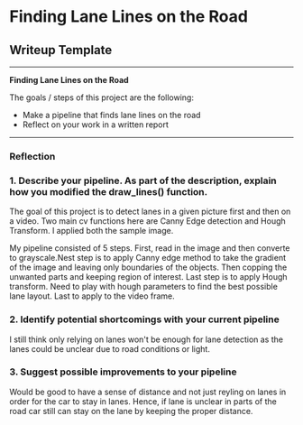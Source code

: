# **Finding Lane Lines on the Road** 

## Writeup Template

---

**Finding Lane Lines on the Road**

The goals / steps of this project are the following:
* Make a pipeline that finds lane lines on the road
* Reflect on your work in a written report


[//]: # (Image References)

[image1]: ./examples/grayscale.jpg "Grayscale"

---

### Reflection

### 1. Describe your pipeline. As part of the description, explain how you modified the draw_lines() function.

The goal of this project is to detect lanes in a given picture first and then on a video. Two main cv functions here are Canny Edge detection and Hough Transform. I applied both the sample image.

My pipeline consisted of 5 steps. First, read in the image and then  converte to grayscale.Nest step is to apply Canny edge method to take the gradient of the image and leaving only boundaries of the objects. Then copping the unwanted parts and keeping region of interest. Last step is to apply Hough transform. Need to play with hough parameters to find the best possible lane layout. Last to apply to the video frame.


### 2. Identify potential shortcomings with your current pipeline

I still think only relying on lanes won't be enough for lane detection as the lanes could be unclear due to road conditions or light.


### 3. Suggest possible improvements to your pipeline

Would be good to have a sense of distance and not just reyling on lanes in order for the car to stay in lanes. Hence, if lane is unclear in parts of the road car still can stay on the lane by keeping the proper distance.
